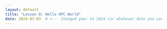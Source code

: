 ```yaml
---
layout: default
title: "Lesson 0: Hello HPC World"
date: 2024-03-03  # <--- Changed year to 2024 (or whatever date you used)
---
```

